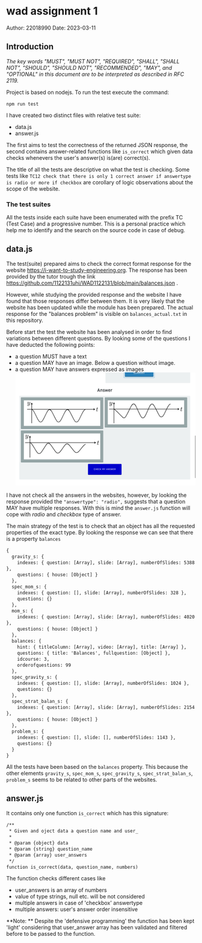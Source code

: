 # wad assignment 1

Author: 22018990
Date: 2023-03-11

## Introduction
_The key words "MUST", "MUST NOT", "REQUIRED", "SHALL", "SHALL NOT", "SHOULD", "SHOULD NOT", "RECOMMENDED", "MAY", and "OPTIONAL" in this document are to be interpreted as described in RFC 2119._

Project is based on nodejs.
To run the test execute the command:

```
npm run test
```

I have created two distinct files with relative test suite:

* data.js
* answer.js

The first aims to test the correctness of the returned JSON response, the second contains answer-related functions like `is_correct` which given data checks whenevers the user's answer(s) is(are) correct(s).

The title of all the tests are descriptive on what the test is checking.
Some tests like `TC12 check that there is only 1 correct answer if answertype is radio or more if checkbox` are corollary of logic observations about the scope of the website.

### The test suites
All the tests inside each suite have been enumerated with the prefix TC (Test Case) and a progressive number.
This is a personal practice which help me to identify and the search on the source code in case of debug.


## data.js

The test(suite) prepared aims to check the correct format response for the website https://i-want-to-study-engineering.org.
The response has been provided by the tutor trough the link https://github.com/1122131uhi/WAD1122131/blob/main/balances.json .

However, while studying the provided response and the website I have found that those responses differ between them. 
It is very likely that the website has been updated while the module has been prepared.
The actual response for the "balances problem" is visible on `balances_actual.txt` in this repository.

Before start the test the website has been analysed in order to find variations between different questions. By looking some of the questions I have deducted the following points:

* a question MUST have a text
* a question MAY have an image. Below a question without image.
* a question MAY have answers expressed as images  ![](answer_as_image.png)

I have not check all the answers in the websites, however, by looking the response provided the `"answertype": "radio",` suggests that a question MAY have multiple responses.
With this is mind the `answer.js` function will cope with _radio_ and _checkbox_ type of answer.

The main strategy of the test is to check that an object has all the requested properties of the exact type.
By looking the response we can see that there is a property `balances`

```
{
  gravity_s: {
    indexes: { question: [Array], slide: [Array], numberOfSlides: 5388 },
    questions: { house: [Object] }
  },
  spec_mom_s: {
    indexes: { question: [], slide: [Array], numberOfSlides: 328 },
    questions: {}
  },
  mom_s: {
    indexes: { question: [Array], slide: [Array], numberOfSlides: 4020 },
    questions: { house: [Object] }
  },
  balances: {
    hint: { titleColumn: [Array], video: [Array], title: [Array] },
    questions: { title: 'Balances', fullquestion: [Object] },
    idcourse: 3,
    orderofquestions: 99
  },
  spec_gravity_s: {
    indexes: { question: [], slide: [Array], numberOfSlides: 1024 },
    questions: {}
  },
  spec_strat_balan_s: {
    indexes: { question: [Array], slide: [Array], numberOfSlides: 2154 },
    questions: { house: [Object] }
  },
  problem_s: {
    indexes: { question: [], slide: [], numberOfSlides: 1143 },
    questions: {}
  }
}
```
All the tests have been based on the `balances` property.
This because the other elements `gravity_s`, `spec_mom_s`, `spec_gravity_s`, `spec_strat_balan_s`, `problem_s` seems to be related to other parts of the websites.

## answer.js
It contains only one function `is_correct` which has this signature:

```
/**
 * Given and oject data a question name and user_
 * 
 * @param {object} data 
 * @param {string} question_name 
 * @param {array} user_answers
 */
function is_correct(data, question_name, numbers)
```

The function checks different cases like 
* user_answers is an array of numbers
* value of type strings, null etc. will be not considered
* multiple answers in case of 'checkbox' answertype
* multiple answers: user's answer order insensitive


**Note: ** Despite the 'defensive programming' the function has been kept 'light' considering that user_answer array has
been validated and filtered before to be passed to the function.